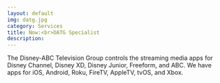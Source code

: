 ```yaml
---
layout: default
img: datg.jpg
category: Services
title: Now:<br>DATG Specialist
description:
---
```

 
 The Disney-ABC Television Group controls the streaming media apps for Disney Channel, Disney XD, Disney Junior, Freeform, and ABC.  We have apps for iOS, Android, Roku, FireTV, AppleTV, tvOS, and Xbox.